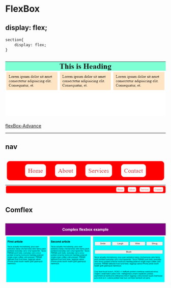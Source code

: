 # FlexBox

## display: flex;
```
section{
    display: flex;
}
```
![displayFlex](image.png)
---

[flexBox-Advance](https://css-tricks.com/snippets/css/a-guide-to-flexbox/)

---

## nav

![nav](image-1.png)
![flex-end](image-2.png)
---

## Comflex

![conflex](image-3.png)
---